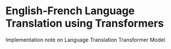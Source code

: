 # English-French Language Translation using Transformers
Implementation note on Language Translation Transformer Model 
